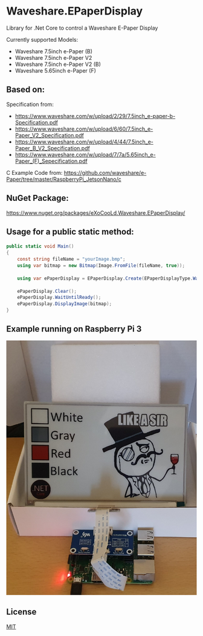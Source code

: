 # Waveshare.EPaperDisplay
Library for .Net Core to control a Waveshare E-Paper Display

Currently supported Models:
- Waveshare 7.5inch e-Paper (B)
- Waveshare 7.5inch e-Paper V2
- Waveshare 7.5inch e-Paper V2 (B)
- Waveshare 5.65inch e-Paper (F)

## Based on:

Specification from:
- https://www.waveshare.com/w/upload/2/29/7.5inch_e-paper-b-Specification.pdf
- https://www.waveshare.com/w/upload/6/60/7.5inch_e-Paper_V2_Specification.pdf
- https://www.waveshare.com/w/upload/4/44/7.5inch_e-Paper_B_V2_Specification.pdf
- https://www.waveshare.com/w/upload/7/7a/5.65inch_e-Paper_(F)_Sepecification.pdf

C Example Code from:
https://github.com/waveshare/e-Paper/tree/master/RaspberryPi_JetsonNano/c

## NuGet Package:

https://www.nuget.org/packages/eXoCooLd.Waveshare.EPaperDisplay/

## Usage for a public static method:

```C#
public static void Main()
{
	const string fileName = "yourImage.bmp";
	using var bitmap = new Bitmap(Image.FromFile(fileName, true));

	using var ePaperDisplay = EPaperDisplay.Create(EPaperDisplayType.WaveShare7In5Bc);
  
	ePaperDisplay.Clear();
	ePaperDisplay.WaitUntilReady();
	ePaperDisplay.DisplayImage(bitmap);
}
```

## Example running on Raspberry Pi 3

![Screenshot](workingWithRaspberryPi.jpg)

## License
[MIT](LICENSE)
